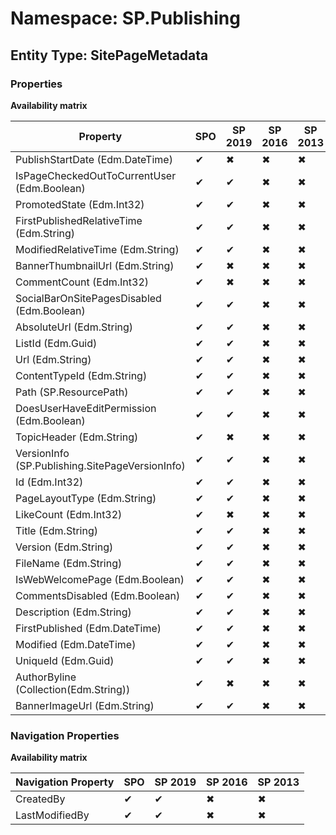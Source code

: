 # Namespace: SP.Publishing
## Entity Type: SitePageMetadata

### Properties

**Availability matrix**

Property | SPO | SP 2019 | SP 2016 | SP 2013
----------|-----|---------|---------|--------
PublishStartDate (Edm.DateTime) | ✔ | ✖ | ✖ | ✖
IsPageCheckedOutToCurrentUser (Edm.Boolean) | ✔ | ✔ | ✖ | ✖
PromotedState (Edm.Int32) | ✔ | ✔ | ✖ | ✖
FirstPublishedRelativeTime (Edm.String) | ✔ | ✔ | ✖ | ✖
ModifiedRelativeTime (Edm.String) | ✔ | ✔ | ✖ | ✖
BannerThumbnailUrl (Edm.String) | ✔ | ✖ | ✖ | ✖
CommentCount (Edm.Int32) | ✔ | ✖ | ✖ | ✖
SocialBarOnSitePagesDisabled (Edm.Boolean) | ✔ | ✔ | ✖ | ✖
AbsoluteUrl (Edm.String) | ✔ | ✔ | ✖ | ✖
ListId (Edm.Guid) | ✔ | ✔ | ✖ | ✖
Url (Edm.String) | ✔ | ✔ | ✖ | ✖
ContentTypeId (Edm.String) | ✔ | ✔ | ✖ | ✖
Path (SP.ResourcePath) | ✔ | ✔ | ✖ | ✖
DoesUserHaveEditPermission (Edm.Boolean) | ✔ | ✔ | ✖ | ✖
TopicHeader (Edm.String) | ✔ | ✖ | ✖ | ✖
VersionInfo (SP.Publishing.SitePageVersionInfo) | ✔ | ✔ | ✖ | ✖
Id (Edm.Int32) | ✔ | ✔ | ✖ | ✖
PageLayoutType (Edm.String) | ✔ | ✔ | ✖ | ✖
LikeCount (Edm.Int32) | ✔ | ✖ | ✖ | ✖
Title (Edm.String) | ✔ | ✔ | ✖ | ✖
Version (Edm.String) | ✔ | ✔ | ✖ | ✖
FileName (Edm.String) | ✔ | ✔ | ✖ | ✖
IsWebWelcomePage (Edm.Boolean) | ✔ | ✔ | ✖ | ✖
CommentsDisabled (Edm.Boolean) | ✔ | ✔ | ✖ | ✖
Description (Edm.String) | ✔ | ✔ | ✖ | ✖
FirstPublished (Edm.DateTime) | ✔ | ✔ | ✖ | ✖
Modified (Edm.DateTime) | ✔ | ✔ | ✖ | ✖
UniqueId (Edm.Guid) | ✔ | ✔ | ✖ | ✖
AuthorByline (Collection(Edm.String)) | ✔ | ✖ | ✖ | ✖
BannerImageUrl (Edm.String) | ✔ | ✔ | ✖ | ✖

### Navigation Properties

**Availability matrix**

Navigation Property | SPO | SP 2019 | SP 2016 | SP 2013
----------|-----|---------|---------|--------
CreatedBy | ✔ | ✔ | ✖ | ✖
LastModifiedBy | ✔ | ✔ | ✖ | ✖
